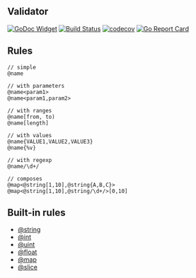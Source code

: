 ## Validator

[![GoDoc Widget](https://godoc.org/github.com/go-courier/validator?status.svg)](https://godoc.org/github.com/go-courier/validator)
[![Build Status](https://travis-ci.org/go-courier/validator.svg?branch=master)](https://travis-ci.org/go-courier/validator)
[![codecov](https://codecov.io/gh/go-courier/validator/branch/master/graph/badge.svg)](https://codecov.io/gh/go-courier/validator)
[![Go Report Card](https://goreportcard.com/badge/github.com/go-courier/validator)](https://goreportcard.com/report/github.com/go-courier/validator)


## Rules

```
// simple 
@name

// with parameters 
@name<param1>
@name<param1,param2>

// with ranges
@name[from, to)
@name[length]

// with values 
@name{VALUE1,VALUE2,VALUE3}
@name{%v}

// with regexp
@name/\d+/

// composes
@map<@string[1,10],@string{A,B,C}>
@map<@string[1,10],@string/\d+/>[0,10]
```


## Built-in rules

* [@string](https://godoc.org/github.com/go-courier/validator#StringValidator)
* [@int](https://godoc.org/github.com/go-courier/validator#IntValidator)
* [@uint](https://godoc.org/github.com/go-courier/validator#UintValidator)
* [@float](https://godoc.org/github.com/go-courier/validator#FloatValidator)
* [@map](https://godoc.org/github.com/go-courier/validator#MapValidator)
* [@slice](https://godoc.org/github.com/go-courier/validator#SliceValidator)

